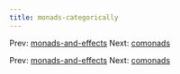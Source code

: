 ```yaml
---
title: monads-categorically
---
```




Prev:
[monads-and-effects](monads-and-effects.md)
Next: [comonads](comonads.md)

Prev:
[monads-and-effects](monads-and-effects.md)
Next: [comonads](comonads.md)
